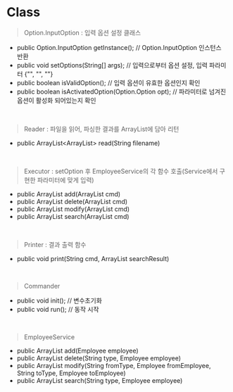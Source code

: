 # Class

> Option.InputOption : 입력 옵션 설정 클래스
- public Option.InputOption getInstance(); // Option.InputOption 인스턴스 반환
- public void setOptions(String[] args); // 입력으로부터 옵션 설정, 입력 파라미터 {"", "", ""}
- public boolean isValidOption(); // 입력 옵션이 유효한 옵션인지 확인
- public boolean isActivatedOption(Option.Option opt); // 파라미터로 넘겨진 옵션이 활성화 되어있는지 확인

<br>

> Reader : 파일을 읽어, 파싱한 결과를 ArrayList에 담아 리턴
- public ArrayList<ArrayList<String>> read(String filename)

<br>
  
> Executor : setOption 후 EmployeeService의 각 함수 호출(Service에서 구현한 파라미터에 맞게 입력)
- public ArrayList<Employee> add(ArrayList<String> cmd)
- public ArrayList<Employee> delete(ArrayList<String> cmd)
- public ArrayList<Employee> modify(ArrayList<String> cmd)
- public ArrayList<Employee> search(ArrayList<String> cmd)

<br>
  
> Printer : 결과 출력 함수
- public void print(String cmd, ArrayList<Employee> searchResult)
  
<br>
  
> Commander 

- public void init(); // 변수초기화
- public void run(); // 동작 시작

<br>

> EmployeeService 

- public ArrayList<Employee> add(Employee employee)
- public ArrayList<Employee> delete(String type, Employee employee)
- public ArrayList<Employee> modify(String fromType, Employee fromEmployee, String toType, Employee toEmployee)
- public ArrayList<Employee> search(String type, Employee employee)
